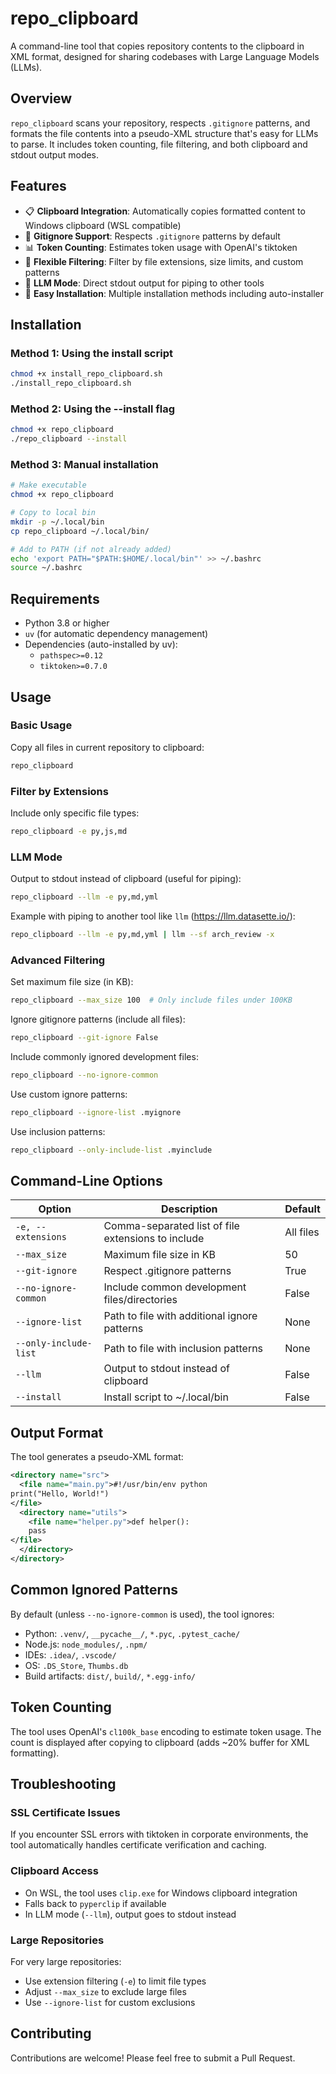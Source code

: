 # repo_clipboard

A command-line tool that copies repository contents to the clipboard in XML format, designed for sharing codebases with Large Language Models (LLMs).

## Overview

`repo_clipboard` scans your repository, respects `.gitignore` patterns, and formats the file contents into a pseudo-XML structure that's easy for LLMs to parse. It includes token counting, file filtering, and both clipboard and stdout output modes.

## Features

- 📋 **Clipboard Integration**: Automatically copies formatted content to Windows clipboard (WSL compatible)
- 🚫 **Gitignore Support**: Respects `.gitignore` patterns by default
- 📊 **Token Counting**: Estimates token usage with OpenAI's tiktoken
- 🎯 **Flexible Filtering**: Filter by file extensions, size limits, and custom patterns
- 🤖 **LLM Mode**: Direct stdout output for piping to other tools
- 🔧 **Easy Installation**: Multiple installation methods including auto-installer

## Installation

### Method 1: Using the install script
```bash
chmod +x install_repo_clipboard.sh
./install_repo_clipboard.sh
```

### Method 2: Using the --install flag
```bash
chmod +x repo_clipboard
./repo_clipboard --install
```

### Method 3: Manual installation
```bash
# Make executable
chmod +x repo_clipboard

# Copy to local bin
mkdir -p ~/.local/bin
cp repo_clipboard ~/.local/bin/

# Add to PATH (if not already added)
echo 'export PATH="$PATH:$HOME/.local/bin"' >> ~/.bashrc
source ~/.bashrc
```

## Requirements

- Python 3.8 or higher
- `uv` (for automatic dependency management)
- Dependencies (auto-installed by uv):
  - `pathspec>=0.12`
  - `tiktoken>=0.7.0`

## Usage

### Basic Usage

Copy all files in current repository to clipboard:
```bash
repo_clipboard
```

### Filter by Extensions

Include only specific file types:
```bash
repo_clipboard -e py,js,md
```

### LLM Mode

Output to stdout instead of clipboard (useful for piping):
```bash
repo_clipboard --llm -e py,md,yml
```

Example with piping to another tool like `llm` (https://llm.datasette.io/):
```bash
repo_clipboard --llm -e py,md,yml | llm --sf arch_review -x
```

### Advanced Filtering

Set maximum file size (in KB):
```bash
repo_clipboard --max_size 100  # Only include files under 100KB
```

Ignore gitignore patterns (include all files):
```bash
repo_clipboard --git-ignore False
```

Include commonly ignored development files:
```bash
repo_clipboard --no-ignore-common
```

Use custom ignore patterns:
```bash
repo_clipboard --ignore-list .myignore
```

Use inclusion patterns:
```bash
repo_clipboard --only-include-list .myinclude
```

## Command-Line Options

| Option | Description | Default |
|--------|-------------|---------|
| `-e, --extensions` | Comma-separated list of file extensions to include | All files |
| `--max_size` | Maximum file size in KB | 50 |
| `--git-ignore` | Respect .gitignore patterns | True |
| `--no-ignore-common` | Include common development files/directories | False |
| `--ignore-list` | Path to file with additional ignore patterns | None |
| `--only-include-list` | Path to file with inclusion patterns | None |
| `--llm` | Output to stdout instead of clipboard | False |
| `--install` | Install script to ~/.local/bin | False |

## Output Format

The tool generates a pseudo-XML format:
```xml
<directory name="src">
  <file name="main.py">#!/usr/bin/env python
print("Hello, World!")
</file>
  <directory name="utils">
    <file name="helper.py">def helper():
    pass
</file>
  </directory>
</directory>
```

## Common Ignored Patterns

By default (unless `--no-ignore-common` is used), the tool ignores:
- Python: `.venv/`, `__pycache__/`, `*.pyc`, `.pytest_cache/`
- Node.js: `node_modules/`, `.npm/`
- IDEs: `.idea/`, `.vscode/`
- OS: `.DS_Store`, `Thumbs.db`
- Build artifacts: `dist/`, `build/`, `*.egg-info/`

## Token Counting

The tool uses OpenAI's `cl100k_base` encoding to estimate token usage. The count is displayed after copying to clipboard (adds ~20% buffer for XML formatting).

## Troubleshooting

### SSL Certificate Issues
If you encounter SSL errors with tiktoken in corporate environments, the tool automatically handles certificate verification and caching.

### Clipboard Access
- On WSL, the tool uses `clip.exe` for Windows clipboard integration
- Falls back to `pyperclip` if available
- In LLM mode (`--llm`), output goes to stdout instead

### Large Repositories
For very large repositories:
- Use extension filtering (`-e`) to limit file types
- Adjust `--max_size` to exclude large files
- Use `--ignore-list` for custom exclusions

## Contributing

Contributions are welcome! Please feel free to submit a Pull Request.
